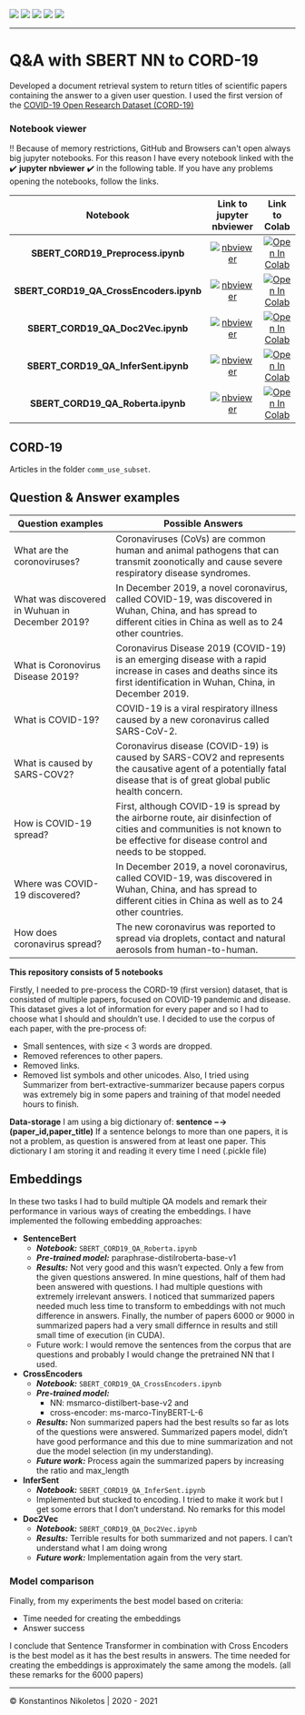 ![](https://img.shields.io/badge/PyTorch%20-%23EE4C2C.svg?&style=for-the-badge&logo=PyTorch&logoColor=white)
![](https://img.shields.io/badge/pandas%20-%23150458.svg?&style=for-the-badge&logo=pandas&logoColor=white)
![](https://img.shields.io/badge/numpy%20-%23013243.svg?&style=for-the-badge&logo=numpy&logoColor=white)
![](https://img.shields.io/badge/python%20-%2314354C.svg?&style=for-the-badge&logo=python&logoColor=white)
![](https://img.shields.io/badge/Jupyter%20-%23F37626.svg?&style=for-the-badge&logo=Jupyter&logoColor=white)

---

# Q&A with SBERT NN to CORD-19

Developed a document retrieval system to return titles of scientific papers containing the answer to a given user question.
I used the first version of the [COVID-19 Open Research Dataset (CORD-19)](https://ai2-semanticscholar-cord-19.s3-us-west-2.amazonaws.com/historical_releases/cord-19_2020-03-13.tar.gz) 

###  Notebook viewer

‼️ Because of memory restrictions, GitHub and Browsers can't open  always big jupyter notebooks. 
For this reason I have every notebook linked with the ✔️ __jupyter nbviewer__ ✔️ in the following table. 
If you have any problems opening the notebooks, follow the links.

|Notebook | Link to jupyter nbviewer | Link to Colab |
|:-:|:-:| :-:| 
| __SBERT_CORD19_Preprocess.ipynb__ | [![nbviewer](https://raw.githubusercontent.com/jupyter/design/master/logos/Badges/nbviewer_badge.svg)](https://nbviewer.jupyter.org/github/Nikoletos-K/QA-with-SBERT-for-CORD19/blob/main/SBERT_CORD19_Preprocess.ipynb) | [![Open In Colab](https://colab.research.google.com/assets/colab-badge.svg)](https://drive.google.com/file/d/1ZN6QlGAbdVWcl3RtrkvnqW6n8MAO9Ygl/view?usp=sharing) |
| __SBERT_CORD19_QA_CrossEncoders.ipynb__ | [![nbviewer](https://raw.githubusercontent.com/jupyter/design/master/logos/Badges/nbviewer_badge.svg)](https://nbviewer.jupyter.org/github/Nikoletos-K/QA-with-SBERT-for-CORD19/blob/main/SBERT_CORD19_QA_CrossEncoders.ipynb) |[![Open In Colab](https://colab.research.google.com/assets/colab-badge.svg)](https://drive.google.com/file/d/1c64s-pgZzfTM7Fm8D_NIfaUZN-f1ZM7I/view?usp=sharing) |
| __SBERT_CORD19_QA_Doc2Vec.ipynb__ |  [![nbviewer](https://raw.githubusercontent.com/jupyter/design/master/logos/Badges/nbviewer_badge.svg)](https://nbviewer.jupyter.org/github/Nikoletos-K/QA-with-SBERT-for-CORD19/blob/main/SBERT_CORD19_QA_Doc2Vec.ipynb) | [![Open In Colab](https://colab.research.google.com/assets/colab-badge.svg)](https://drive.google.com/file/d/1ACAHfYlbfTPMBNuAPbTzCsqJ37FRQGWq/view?usp=sharing) |
| __SBERT_CORD19_QA_InferSent.ipynb__ | [![nbviewer](https://raw.githubusercontent.com/jupyter/design/master/logos/Badges/nbviewer_badge.svg)](https://nbviewer.jupyter.org/github/Nikoletos-K/QA-with-SBERT-for-CORD19/blob/main/SBERT_CORD19_QA_InferSent.ipynb) | [![Open In Colab](https://colab.research.google.com/assets/colab-badge.svg)](https://drive.google.com/file/d/1ECIDKDVMgwmb0F5fd7j7CtY7lb2iAL8H/view?usp=sharing) |
| __SBERT_CORD19_QA_Roberta.ipynb__ | [![nbviewer](https://raw.githubusercontent.com/jupyter/design/master/logos/Badges/nbviewer_badge.svg)](https://nbviewer.jupyter.org/github/Nikoletos-K/QA-with-SBERT-for-CORD19/blob/main/SBERT_CORD19_QA_Roberta.ipynb) | [![Open In Colab](https://colab.research.google.com/assets/colab-badge.svg)](https://drive.google.com/file/d/1j0Lk5JHu9riH1WejT9JxtoBjV9OY8_Dl/view?usp=sharing) |


## CORD-19
Articles in the folder ```comm_use_subset```.

## Question & Answer examples

| Question examples |  Possible Answers |
|---|---|
| What are the coronoviruses?  | Coronaviruses (CoVs) are common human and animal pathogens that can transmit zoonotically and cause severe respiratory disease syndromes.   |
| What was discovered in Wuhuan in December 2019?  | In December 2019, a novel coronavirus, called COVID-19, was discovered in Wuhan, China, and has spread to different cities in China as well as to 24 other countries.  |
| What is Coronovirus Disease 2019?  |  Coronavirus Disease 2019 (COVID-19) is an emerging disease with a rapid increase in cases and deaths since its first identification in Wuhan, China, in December 2019.  |
| What is COVID-19? |  COVID-19 is a viral respiratory illness caused by a new coronavirus called SARS-CoV-2.   |
| What is caused by SARS-COV2?  | Coronavirus disease (COVID-19) is caused by SARS-COV2 and represents the causative agent of a potentially fatal disease that is of great global public health concern.  |
|  How is COVID-19 spread?  | First, although COVID-19 is spread by the airborne route, air disinfection of cities and communities is not known to be effective for disease control and needs to be stopped.   |
|  Where was COVID-19 discovered? |  In December 2019, a novel coronavirus, called COVID-19, was discovered in Wuhan, China, and has spread to different cities in China as well as to 24 other countries. |
|How does coronavirus spread?  |  The new coronavirus was reported to spread via droplets, contact and natural aerosols from human-to-human.  |


__This repository consists of 5 notebooks__

Firstly, I needed to pre-process the CORD-19 (first version) dataset, that
is consisted of multiple papers, focused on COVID-19 pandemic and disease. This
dataset gives a lot of information for every paper and so I had to choose what I should
and shouldn’t use. I decided to use the corpus of each paper, with the pre-process of:
- Small sentences, with size < 3 words are dropped.
- Removed references to other papers.
- Removed links.
- Removed list symbols and other unicodes.
Also, I tried using Summarizer from bert-extractive-summarizer because papers corpus was extremely big in some papers and training of that model needed hours to
finish.

__Data-storage__
I am using a big dictionary of: __sentence −→ (paper_id,paper_title)__
If a sentence belongs to more than one papers, it is not a problem, as question is answered from at least one paper.
This dictionary I am storing it and reading it every time I need (.pickle file)

## Embeddings
In these two tasks I had to build multiple QA models and remark their
performance in various ways of creating the embeddings. I have implemented the
following embedding approaches:
- __SentenceBert__
  - ___Notebook:___ ```SBERT_CORD19_QA_Roberta.ipynb```
  - ___Pre-trained model:___ paraphrase-distilroberta-base-v1
  - ___Results:___ Not very good and this wasn’t expected. Only a few from the given questions answered. In mine questions, half of them had been answered with questions. I had multiple questions with extremely irrelevant answers.
I noticed that summarized papers needed much less time to transform to
embeddings with not much difference in answers. Finally, the number of
papers 6000 or 9000 in summarized papers had a very small differnce in
results and still small time of execution (in CUDA).
  - Future work: I would remove the sentences from the corpus that are questions and probably I would change the pretrained NN that I used.
- __CrossEncoders__
  - ___Notebook:___ ```SBERT_CORD19_QA_CrossEncoders.ipynb```
  - ___Pre-trained model:___
    - NN: msmarco-distilbert-base-v2 and
    - cross-encoder: ms-marco-TinyBERT-L-6
  - ___Results:___ Non summarized papers had the best results so far as lots of the
  questions were answered. Summarized papers model, didn’t have good
  performance and this due to mine summarization and not due the model
  selection (in my understanding).
  - ___Future work:___ Process again the summarized papers by increasing the ratio
  and max_length
- __InferSent__
  - ___Notebook:___ ```SBERT_CORD19_QA_InferSent.ipynb```
  - Implemented but stucked to encoding. I tried to make it work but I get some
  errors that I don’t understand. No remarks for this model
- __Doc2Vec__
  - ___Notebook:___ ```SBERT_CORD19_QA_Doc2Vec.ipynb```
  - ___Results:___ Terrible results for both summarized and not papers. I can’t understand what I am doing wrong
  - ___Future work:___ Implementation again from the very start.

### Model comparison

Finally, from my experiments the best model based on criteria:

- Time needed for creating the embeddings
- Answer success

I conclude that Sentence Transformer in combination with Cross Encoders is the best model as it has the best results in answers. The time needed for creating the embeddings is approximately the same among the models. (all these remarks for the 6000 papers)

---

© Konstantinos Nikoletos | 2020 - 2021
